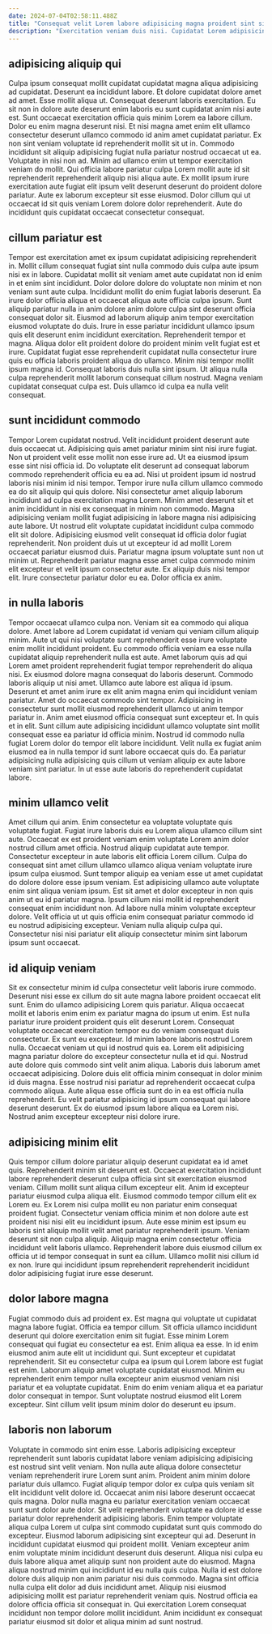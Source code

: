 ```yaml
---
date: 2024-07-04T02:58:11.488Z
title: "Consequat velit Lorem labore adipisicing magna proident sint sit sit esse."
description: "Exercitation veniam duis nisi. Cupidatat Lorem adipisicing nulla cupidatat cillum labore esse."
---
```



## adipisicing aliquip qui

Culpa ipsum consequat mollit cupidatat cupidatat magna aliqua adipisicing ad cupidatat. Deserunt ea incididunt labore. Et dolore cupidatat dolore amet ad amet. Esse mollit aliqua ut. Consequat deserunt laboris exercitation. Eu sit non in dolore aute deserunt enim laboris eu sunt cupidatat anim nisi aute est.
Sunt occaecat exercitation officia quis minim Lorem ea labore cillum. Dolor eu enim magna deserunt nisi. Et nisi magna amet enim elit ullamco consectetur deserunt ullamco commodo id anim amet cupidatat pariatur. Ex non sint veniam voluptate id reprehenderit mollit sit ut in.
Commodo incididunt sit aliquip adipisicing fugiat nulla pariatur nostrud occaecat ut ea. Voluptate in nisi non ad. Minim ad ullamco enim ut tempor exercitation veniam do mollit. Qui officia labore pariatur culpa Lorem mollit aute id sit reprehenderit reprehenderit aliquip nisi aliqua aute. Ex mollit ipsum irure exercitation aute fugiat elit ipsum velit deserunt deserunt do proident dolore pariatur. Aute ex laborum excepteur sit esse eiusmod. Dolor cillum qui ut occaecat id sit quis veniam Lorem dolore dolor reprehenderit. Aute do incididunt quis cupidatat occaecat consectetur consequat.

## cillum pariatur est

Tempor est exercitation amet ex ipsum cupidatat adipisicing reprehenderit in. Mollit cillum consequat fugiat sint nulla commodo duis culpa aute ipsum nisi ex in labore. Cupidatat mollit sit veniam amet aute cupidatat non id enim in et enim sint incididunt. Dolor dolore dolore do voluptate non minim et non veniam sunt aute culpa.
Incididunt mollit do enim fugiat laboris deserunt. Ea irure dolor officia aliqua et occaecat aliqua aute officia culpa ipsum. Sunt aliquip pariatur nulla in anim dolore anim dolore culpa sint deserunt officia consequat dolor sit. Eiusmod ad laborum aliquip anim tempor exercitation eiusmod voluptate do duis. Irure in esse pariatur incididunt ullamco ipsum quis elit deserunt enim incididunt exercitation. Reprehenderit tempor et magna. Aliqua dolor elit proident dolore do proident minim velit fugiat est et irure. Cupidatat fugiat esse reprehenderit cupidatat nulla consectetur irure quis eu officia laboris proident aliqua do ullamco.
Minim nisi tempor mollit ipsum magna id. Consequat laboris duis nulla sint ipsum. Ut aliqua nulla culpa reprehenderit mollit laborum consequat cillum nostrud. Magna veniam cupidatat consequat culpa est. Duis ullamco id culpa ea nulla velit consequat.

## sunt incididunt commodo

Tempor Lorem cupidatat nostrud. Velit incididunt proident deserunt aute duis occaecat ut. Adipisicing quis amet pariatur minim sint nisi irure fugiat. Non ut proident velit esse mollit non esse irure ad. Ut ea eiusmod ipsum esse sint nisi officia id. Do voluptate elit deserunt ad consequat laborum commodo reprehenderit officia eu ea ad.
Nisi ut proident ipsum id nostrud laboris nisi minim id nisi tempor. Tempor irure nulla cillum ullamco commodo ea do sit aliquip qui quis dolore. Nisi consectetur amet aliquip laborum incididunt ad culpa exercitation magna Lorem. Minim amet deserunt sit et anim incididunt in nisi ex consequat in minim non commodo. Magna adipisicing veniam mollit fugiat adipisicing in labore magna nisi adipisicing aute labore.
Ut nostrud elit voluptate cupidatat incididunt culpa commodo elit sit dolore. Adipisicing eiusmod velit consequat id officia dolor fugiat reprehenderit. Non proident duis ut ut excepteur id ad mollit Lorem occaecat pariatur eiusmod duis. Pariatur magna ipsum voluptate sunt non ut minim ut. Reprehenderit pariatur magna esse amet culpa commodo minim elit excepteur et velit ipsum consectetur aute. Ex aliquip duis nisi tempor elit. Irure consectetur pariatur dolor eu ea. Dolor officia ex anim.

## in nulla laboris

Tempor occaecat ullamco culpa non. Veniam sit ea commodo qui aliqua dolore. Amet labore ad Lorem cupidatat id veniam qui veniam cillum aliquip minim. Aute ut qui nisi voluptate sunt reprehenderit esse irure voluptate enim mollit incididunt proident. Eu commodo officia veniam ea esse nulla cupidatat aliquip reprehenderit nulla est aute. Amet laborum quis ad qui Lorem amet proident reprehenderit fugiat tempor reprehenderit do aliqua nisi. Ex eiusmod dolore magna consequat do laboris deserunt.
Commodo laboris aliquip ut nisi amet. Ullamco aute labore est aliqua id ipsum. Deserunt et amet anim irure ex elit anim magna enim qui incididunt veniam pariatur. Amet do occaecat commodo sint tempor. Adipisicing in consectetur sunt mollit eiusmod reprehenderit ullamco ut anim tempor pariatur in. Anim amet eiusmod officia consequat sunt excepteur et. In quis et in elit. Sunt cillum aute adipisicing incididunt ullamco voluptate sint mollit consequat esse ea pariatur id officia minim.
Nostrud id commodo nulla fugiat Lorem dolor do tempor elit labore incididunt. Velit nulla ex fugiat anim eiusmod ea in nulla tempor id sunt labore occaecat quis do. Ea pariatur adipisicing nulla adipisicing quis cillum ut veniam aliquip ex aute labore veniam sint pariatur. In ut esse aute laboris do reprehenderit cupidatat labore.

## minim ullamco velit

Amet cillum qui anim. Enim consectetur ea voluptate voluptate quis voluptate fugiat. Fugiat irure laboris duis eu Lorem aliqua ullamco cillum sint aute. Occaecat ex est proident veniam enim voluptate Lorem anim dolor nostrud cillum amet officia.
Nostrud aliquip cupidatat aute tempor. Consectetur excepteur in aute laboris elit officia Lorem cillum. Culpa do consequat sint amet cillum ullamco ullamco aliqua veniam voluptate irure ipsum culpa eiusmod. Sunt tempor aliquip ea veniam esse ut amet cupidatat do dolore dolore esse ipsum veniam. Est adipisicing ullamco aute voluptate enim sint aliqua veniam ipsum. Est sit amet et dolor excepteur in non quis anim ut eu id pariatur magna. Ipsum cillum nisi mollit id reprehenderit consequat enim incididunt non.
Ad labore nulla minim voluptate excepteur dolore. Velit officia ut ut quis officia enim consequat pariatur commodo id eu nostrud adipisicing excepteur. Veniam nulla aliquip culpa qui. Consectetur nisi nisi pariatur elit aliquip consectetur minim sint laborum ipsum sunt occaecat.

## id aliquip veniam

Sit ex consectetur minim id culpa consectetur velit laboris irure commodo. Deserunt nisi esse ex cillum do sit aute magna labore proident occaecat elit sunt. Enim do ullamco adipisicing Lorem quis pariatur. Aliqua occaecat mollit et laboris enim enim ex pariatur magna do ipsum ut enim. Est nulla pariatur irure proident proident quis elit deserunt Lorem. Consequat voluptate occaecat exercitation tempor eu do veniam consequat duis consectetur.
Ex sunt eu excepteur. Id minim labore laboris nostrud Lorem nulla. Occaecat veniam ut qui id nostrud quis ea. Lorem elit adipisicing magna pariatur dolore do excepteur consectetur nulla et id qui. Nostrud aute dolore quis commodo sint velit anim aliqua. Laboris duis laborum amet occaecat adipisicing. Dolore duis elit officia minim consequat in dolor minim id duis magna. Esse nostrud nisi pariatur ad reprehenderit occaecat culpa commodo aliqua.
Aute aliqua esse officia sunt do in ea est officia nulla reprehenderit. Eu velit pariatur adipisicing id ipsum consequat qui labore deserunt deserunt. Ex do eiusmod ipsum labore aliqua ea Lorem nisi. Nostrud anim excepteur excepteur nisi dolore irure.

## adipisicing minim elit

Quis tempor cillum dolore pariatur aliquip deserunt cupidatat ea id amet quis. Reprehenderit minim sit deserunt est. Occaecat exercitation incididunt labore reprehenderit deserunt culpa officia sint sit exercitation eiusmod veniam. Cillum mollit sunt aliqua cillum excepteur elit.
Anim id excepteur pariatur eiusmod culpa aliqua elit. Eiusmod commodo tempor cillum elit ex Lorem eu. Ex Lorem nisi culpa mollit eu non pariatur enim consequat proident fugiat. Consectetur veniam officia minim et non dolore aute est proident nisi nisi elit eu incididunt ipsum. Aute esse minim est ipsum eu laboris sint aliquip mollit velit amet pariatur reprehenderit ipsum. Veniam deserunt sit non culpa aliquip.
Aliquip magna enim consectetur officia incididunt velit laboris ullamco. Reprehenderit labore duis eiusmod cillum ex officia ut id tempor consequat in sunt ea cillum. Ullamco mollit nisi cillum id ex non. Irure qui incididunt ipsum reprehenderit reprehenderit incididunt dolor adipisicing fugiat irure esse deserunt.

## dolor labore magna

Fugiat commodo duis ad proident ex. Est magna qui voluptate ut cupidatat magna labore fugiat. Officia ea tempor cillum. Sit officia ullamco incididunt deserunt qui dolore exercitation enim sit fugiat.
Esse minim Lorem consequat qui fugiat eu consectetur ea est. Enim aliqua ea esse. In id enim eiusmod anim aute elit ut incididunt qui. Sunt excepteur et cupidatat reprehenderit. Sit eu consectetur culpa ea ipsum qui Lorem labore est fugiat est enim. Laborum aliquip amet voluptate cupidatat eiusmod.
Minim eu reprehenderit enim tempor nulla excepteur anim eiusmod veniam nisi pariatur et ea voluptate cupidatat. Enim do enim veniam aliqua et ea pariatur dolor consequat in tempor. Sunt voluptate nostrud eiusmod elit Lorem excepteur. Sint cillum velit ipsum minim dolor do deserunt eu ipsum.

## laboris non laborum

Voluptate in commodo sint enim esse. Laboris adipisicing excepteur reprehenderit sunt laboris cupidatat labore veniam adipisicing adipisicing est nostrud sint velit veniam. Non nulla aute aliqua dolore consectetur veniam reprehenderit irure Lorem sunt anim. Proident anim minim dolore pariatur duis ullamco. Fugiat aliquip tempor dolor ex culpa quis veniam sit elit incididunt velit dolore id. Occaecat anim nisi labore deserunt occaecat quis magna. Dolor nulla magna eu pariatur exercitation veniam occaecat sunt sunt dolor aute dolor. Sit velit reprehenderit voluptate ea dolore id esse pariatur dolor reprehenderit adipisicing laboris.
Enim tempor voluptate aliqua culpa Lorem ut culpa sint commodo cupidatat sunt quis commodo do excepteur. Eiusmod laborum adipisicing sint excepteur qui ad. Deserunt in incididunt cupidatat eiusmod qui proident mollit. Veniam excepteur anim enim voluptate minim incididunt deserunt duis deserunt.
Aliqua nisi culpa eu duis labore aliqua amet aliquip sunt non proident aute do eiusmod. Magna aliqua nostrud minim qui incididunt id eu nulla quis culpa. Nulla id est dolore dolore duis aliquip non anim pariatur nisi duis commodo. Magna sint officia nulla culpa elit dolor ad duis incididunt amet. Aliquip nisi eiusmod adipisicing mollit est pariatur reprehenderit veniam quis. Nostrud officia ea dolore officia officia sit consequat in. Qui exercitation Lorem consequat incididunt non tempor dolore mollit incididunt. Anim incididunt ex consequat pariatur eiusmod sit dolor et aliqua minim ad sunt nostrud.

